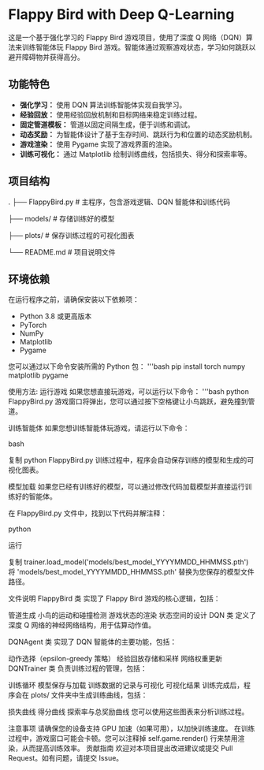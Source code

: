 # Flappy Bird with Deep Q-Learning

这是一个基于强化学习的 Flappy Bird 游戏项目，使用了深度 Q 网络（DQN）算法来训练智能体玩 Flappy Bird 游戏。智能体通过观察游戏状态，学习如何跳跃以避开障碍物并获得高分。

## 功能特色

- **强化学习：** 使用 DQN 算法训练智能体实现自我学习。
- **经验回放：** 使用经验回放机制和目标网络来稳定训练过程。
- **固定管道模板：** 管道以固定间隔生成，便于训练和调试。
- **动态奖励：** 为智能体设计了基于生存时间、跳跃行为和位置的动态奖励机制。
- **游戏渲染：** 使用 Pygame 实现了游戏界面的渲染。
- **训练可视化：** 通过 Matplotlib 绘制训练曲线，包括损失、得分和探索率等。

## 项目结构

.
├── FlappyBird.py # 主程序，包含游戏逻辑、DQN 智能体和训练代码

├── models/ # 存储训练好的模型

├── plots/ # 保存训练过程的可视化图表

└── README.md # 项目说明文件




## 环境依赖

在运行程序之前，请确保安装以下依赖项：

- Python 3.8 或更高版本
- PyTorch
- NumPy
- Matplotlib
- Pygame

您可以通过以下命令安装所需的 Python 包：
'''bash
pip install torch numpy matplotlib pygame

使用方法:
运行游戏
如果您想直接玩游戏，可以运行以下命令：
'''bash
python FlappyBird.py
游戏窗口将弹出，您可以通过按下空格键让小鸟跳跃，避免撞到管道。

训练智能体
如果您想训练智能体玩游戏，请运行以下命令：

bash

复制
python FlappyBird.py
训练过程中，程序会自动保存训练的模型和生成的可视化图表。

模型加载
如果您已经有训练好的模型，可以通过修改代码加载模型并直接运行训练好的智能体。

在 FlappyBird.py 文件中，找到以下代码并解注释：

python

运行

复制
trainer.load_model('models/best_model_YYYYMMDD_HHMMSS.pth')
将 'models/best_model_YYYYMMDD_HHMMSS.pth' 替换为您保存的模型文件路径。

文件说明
FlappyBird 类
实现了 Flappy Bird 游戏的核心逻辑，包括：

管道生成
小鸟的运动和碰撞检测
游戏状态的渲染
状态空间的设计
DQN 类
定义了深度 Q 网络的神经网络结构，用于估算动作值。

DQNAgent 类
实现了 DQN 智能体的主要功能，包括：

动作选择（epsilon-greedy 策略）
经验回放存储和采样
网络权重更新
DQNTrainer 类
负责训练过程的管理，包括：

训练循环
模型保存与加载
训练数据的记录与可视化
可视化结果
训练完成后，程序会在 plots/ 文件夹中生成训练曲线，包括：

损失曲线
得分曲线
探索率与总奖励曲线
您可以使用这些图表来分析训练过程。

注意事项
请确保您的设备支持 GPU 加速（如果可用），以加快训练速度。
在训练过程中，游戏窗口可能会卡顿。您可以注释掉 self.game.render() 行来禁用渲染，从而提高训练效率。
贡献指南
欢迎对本项目提出改进建议或提交 Pull Request。如有问题，请提交 Issue。
